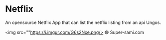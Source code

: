 # Netflix

An opensource Netflix App that can list the netflix listing from an api Ungos.


<img src=""https://i.imgur.com/G6s2Nxe.png/>
🟢 Super-sami.com

